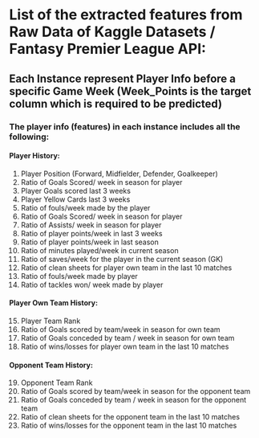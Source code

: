 # List of the extracted features from Raw Data of Kaggle Datasets / Fantasy Premier League API:
## Each Instance represent Player Info before a specific Game Week (Week_Points is the target column which is required to be predicted)
### The player info (features) in each instance includes all the following:
#### Player History:
  1. Player Position (Forward, Midfielder, Defender, Goalkeeper)
  2. Ratio of Goals Scored/ week in season for player
  3. Player Goals scored last 3 weeks
  4. Player Yellow Cards last 3 weeks 
  5. Ratio of fouls/week made by the player 
  6. Ratio of Goals Scored/ week in season for player
  7. Ratio of Assists/ week in season for player
  8. Ratio of player points/week in last 3 weeks
  9. Ratio of player points/week in last season 
  10. Ratio of minutes played/week in current season 
  11. Ratio of saves/week for the player in the current season (GK)
  12. Ratio of clean sheets for player own team in the last 10 matches
  13. Ratio of fouls/week made by player
  14. Ratio of tackles won/ week made by player

#### Player Own Team History:
  15. Player Team Rank
  16. Ratio of Goals scored by team/week in season for own team
  17. Ratio of Goals conceded by team / week in season for own team
  18. Ratio of wins/losses for player own team in the last 10 matches

#### Opponent Team History:
  19. Opponent Team Rank
  20. Ratio of Goals scored by team/week in season for the opponent team
  21. Ratio of Goals conceded by team / week in season for the opponent team
  22. Ratio of clean sheets for the opponent team in the last 10 matches
  23. Ratio of wins/losses for the opponent team in the last 10 matches
